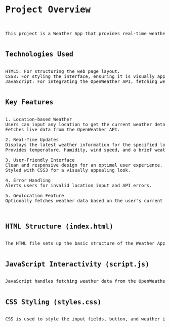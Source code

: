 <pre>
<h1>Project Overview</h1>
  
This project is a Weather App that provides real-time weather updates for any location entered by the user. The app fetches data from the OpenWeather API and displays the current weather conditions, including temperature, humidity, wind speed, and a brief description.

<h2>Technologies Used</h2>
HTML5: For structuring the web page layout.
CSS3: For styling the interface, ensuring it is visually appealing and responsive.
JavaScript: For integrating the OpenWeather API, fetching weather data, and updating the UI dynamically.

<h2>Key Features</h2>
1. Location-based Weather
Users can input any location to get the current weather details.
Fetches live data from the OpenWeather API.
  
2. Real-Time Updates
Displays the latest weather information for the specified location.
Provides temperature, humidity, wind speed, and a brief weather description.
  
3. User-Friendly Interface
Clean and responsive design for an optimal user experience.
Styled with CSS3 for a visually appealing look.
  
4. Error Handling
Alerts users for invalid location input and API errors.
  
5. Geolocation Feature
Optionally fetches weather data based on the user's current location if permitted.
  

<h2>HTML Structure (index.html)</h2>
The HTML file sets up the basic structure of the Weather App, including input fields for location, a button to fetch weather data, and containers to display the weather information.

<h2>JavaScript Interactivity (script.js)</h2>
JavaScript handles fetching weather data from the OpenWeather API, displaying it in the UI, and optionally using the user's current location to get weather data.

<h2>CSS Styling (styles.css)</h2>
CSS is used to style the input fields, button, and weather information container, ensuring the app is visually appealing and responsive.
  
</pre>

